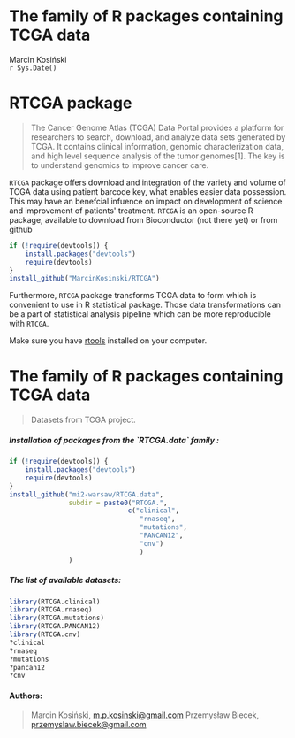 # The family of R packages containing TCGA data
Marcin Kosiński  
`r Sys.Date()`  



# RTCGA package

> The Cancer Genome Atlas (TCGA) Data Portal provides a platform for researchers to search, download, and analyze data sets generated by TCGA. It contains clinical information, genomic characterization data, and high level sequence analysis of the tumor genomes[1]. The key is to understand genomics to improve cancer care.

`RTCGA` package offers download and integration of the variety and volume of TCGA data using patient barcode key, what enables easier data possession. This may have an benefcial infuence on impact on development of science and improvement of patients' treatment. `RTCGA` is an open-source R package, available to download from Bioconductor (not there yet) or from github

```r
if (!require(devtools)) {
    install.packages("devtools")
    require(devtools)
}
install_github("MarcinKosinski/RTCGA")
```

Furthermore, `RTCGA` package transforms TCGA data to form which is convenient to use in R statistical package. Those data transformations can be a part of statistical analysis pipeline which can be more reproducible with `RTCGA`.

Make sure you have [rtools](http://cran.r-project.org/bin/windows/Rtools/) installed on your computer.


# The family of R packages containing TCGA data

> Datasets from TCGA project.

<h5> Installation of packages from the `RTCGA.data` family : </h5>



```r
if (!require(devtools)) {
    install.packages("devtools")
    require(devtools)
}
install_github("mi2-warsaw/RTCGA.data", 
               subdir = paste0("RTCGA.", 
                              c("clinical",
                                 "rnaseq",
                                 "mutations",
                                 "PANCAN12",
                                 "cnv")
                                 )
               )
```

<h5> The list of available datasets: </h5>

```r
library(RTCGA.clinical)
library(RTCGA.rnaseq)
library(RTCGA.mutations)
library(RTCGA.PANCAN12)
library(RTCGA.cnv)
?clinical
?rnaseq
?mutations
?pancan12
?cnv
```


<h4> Authors: </h4>

>
> Marcin Kosiński, m.p.kosinski@gmail.com
> Przemysław Biecek, przemyslaw.biecek@gmail.com
>

